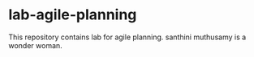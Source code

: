 # lab-agile-planning
This repository contains lab for agile planning.
santhini muthusamy is a wonder woman.
